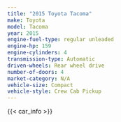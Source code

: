 ```yaml
---
title: "2015 Toyota Tacoma"
make: Toyota
model: Tacoma
year: 2015
engine-fuel-type: regular unleaded
engine-hp: 159
engine-cylinders: 4
transmission-type: Automatic
driven-wheels: Rear wheel drive
number-of-doors: 4
market-category: N/A
vehicle-size: Compact
vehicle-style: Crew Cab Pickup
---
```


{{< car_info >}}
